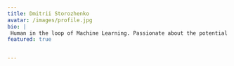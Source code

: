 ```yaml
---
title: Dmitrii Storozhenko
avatar: /images/profile.jpg
bio: |
 Human in the loop of Machine Learning. Passionate about the potential of AI to transform and improve our world, and dedicated to driving innovation and progress in the field. 
featured: true


---
```

